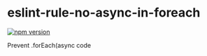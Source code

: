 # eslint-rule-no-async-in-foreach

[![npm version](https://badge.fury.io/js/eslint-rule-no-async-in-foreach.svg)](https://badge.fury.io/js/eslint-rule-no-async-in-foreach)

Prevent .forEach(async code
